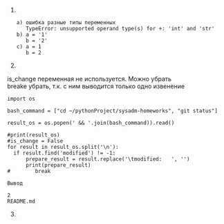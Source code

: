 1.
```
   a) ошибка разные типы переменных  
      TypeError: unsupported operand type(s) for +: 'int' and 'str'  
   b) a = '1'  
      b = '2'  
   c) a = 1  
      b = 2
```
2.
is_change переменная не используется. Можно убрать  
breake убрать, т.к. с ним выводится только одно извенение
  ```
  import os

bash_command = ["cd ~/pythonProject/sysadm-homeworks", "git status"]

result_os = os.popen(' && '.join(bash_command)).read()

#print(result_os)
#is_change = False
for result in result_os.split('\n'):
    if result.find('modified') != -1:
        prepare_result = result.replace('\tmodified:   ', '')
        print(prepare_result)
#        break

Вывод

2
README.md
```

3.
